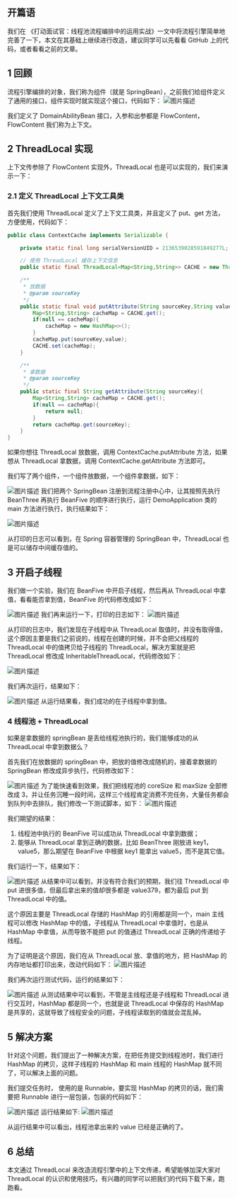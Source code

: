 ## 开篇语

我们在 《打动面试官：线程池流程编排中的运用实战》一文中将流程引擎简单地完善了一下，本文在其基础上继续进行改造，建议同学可以先看看 GitHub 上的代码，或者看看之前的文章。



##  

## 1 回顾

流程引擎编排的对象，我们称为组件（就是 SpringBean），之前我们给组件定义了通用的接口，组件实现时就实现这个接口，代码如下：
![图片描述](pic/aHR0cHM6Ly9pbWcubXVrZXdhbmcuY29tLzVkZDYwMzk4MDAwMTI4OWExNjQwMTI0Ni5wbmc)

我们定义了 DomainAbilityBean 接口，入参和出参都是 FlowContent，FlowContent 我们称为上下文。



##  

## 2 ThreadLocal 实现

上下文传参除了 FlowContent 实现外，ThreadLocal 也是可以实现的，我们来演示一下：



### 2.1 定义 ThreadLocal 上下文工具类

首先我们使用 ThreadLocal 定义了上下文工具类，并且定义了 put、get 方法，方便使用，代码如下：

```java
public class ContextCache implements Serializable {

    private static final long serialVersionUID = 2136539028591849277L;

    // 使用 ThreadLocal 缓存上下文信息
    public static final ThreadLocal<Map<String,String>> CACHE = new ThreadLocal<>();

    /**
     * 放数据
     * @param sourceKey
     */
    public static final void putAttribute(String sourceKey,String value){
        Map<String,String> cacheMap = CACHE.get();
        if(null == cacheMap){
            cacheMap = new HashMap<>();
        }
        cacheMap.put(sourceKey,value);
        CACHE.set(cacheMap);
    }

    /**
     * 拿数据
     * @param sourceKey
     */
    public static final String getAttribute(String sourceKey){
        Map<String,String> cacheMap = CACHE.get();
        if(null == cacheMap){
            return null;
        }
        return cacheMap.get(sourceKey);
    }
}
```

如果你想往 ThreadLocal 放数据，调用 ContextCache.putAttribute 方法，如果想从 ThreadLocal 拿数据，调用 ContextCache.getAttribute 方法即可。

我们写了两个组件，一个组件放数据，一个组件拿数据，如下：

![图片描述](pic/aHR0cHM6Ly9pbWcubXVrZXdhbmcuY29tLzVkZDYwMzc1MDAwMTZhYTkxNDUyMTI2MC5wbmc)
我们把两个 SpringBean 注册到流程注册中心中，让其按照先执行 BeanThree 再执行 BeanFive 的顺序进行执行，运行 DemoApplication 类的 main 方法进行执行，执行结果如下：

![图片描述](pic/aHR0cHM6Ly9pbWcubXVrZXdhbmcuY29tLzVkZDYwMzNmMDAwMTQ0ODQxNzgyMDIyOC5wbmc)

从打印的日志可以看到，在 Spring 容器管理的 SpringBean 中，ThreadLocal 也是可以储存中间缓存值的。



## 3 开启子线程

我们做一个实验，我们在 BeanFive 中开启子线程，然后再从 ThreadLocal 中拿值，看看能否拿到值，BeanFive 的代码修改成如下：

![图片描述](pic/aHR0cHM6Ly9pbWcubXVrZXdhbmcuY29tLzVkZDYwMzFlMDAwMTIwYjcxNzA2MDY2Ni5wbmc)
我们再来运行一下，打印的日志如下：
![图片描述](pic/aHR0cHM6Ly9pbWcubXVrZXdhbmcuY29tLzVkZDYwMmY2MDAwMTUwMTYyMDA0MDUwMC5wbmc)

从打印的日志中，我们发现在子线程中从 ThreadLocal 取值时，并没有取得值，这个原因主要是我们之前说的，线程在创建的时候，并不会把父线程的 ThreadLocal 中的值拷贝给子线程的 ThreadLocal，解决方案就是把 ThreadLocal 修改成 InheritableThreadLocal，代码修改如下：

![图片描述](pic/aHR0cHM6Ly9pbWcubXVrZXdhbmcuY29tLzVkZDYwMmI4MDAwMTNmNmYyMDM2MDM5Mi5wbmc)

我们再次运行，结果如下：

![图片描述](pic/aHR0cHM6Ly9pbWcubXVrZXdhbmcuY29tLzVkZDYwMjk1MDAwMTM5NDQxNTAyMDIxNi5wbmc)
从运行结果看，我们成功的在子线程中拿到值。



###  

### 4 线程池 + ThreadLocal

如果是拿数据的 springBean 是丢给线程池执行的，我们能够成功的从 ThreadLocal 中拿到数据么？

首先我们在放数据的 springBean 中，把放的值修改成随机的，接着拿数据的 SpringBean 修改成异步执行，代码修改如下：

![图片描述](pic/aHR0cHM6Ly9pbWcubXVrZXdhbmcuY29tLzVkZDYwMjZmMDAwMTgxMmExOTIyMTMwNC5wbmc)
为了能快速看到效果，我们把线程池的 coreSize 和 maxSize 全部修改成 3，并让任务沉睡一段时间，这样三个线程肯定消费不完任务，大量任务都会到队列中去排队，我们修改一下测试脚本，如下：
![图片描述](pic/aHR0cHM6Ly9pbWcubXVrZXdhbmcuY29tLzVkZDYwMjM4MDAwMWE4MjQxMzk0MDM0MC5wbmc)

我们期望的结果：

1. 线程池中执行的 BeanFive 可以成功从 ThreadLocal 中拿到数据；
2. 能够从 ThreadLocal 拿到正确的数据，比如 BeanThree 刚放进 key1，value5，那么期望在 BeanFive 中根据 key1 能拿出 value5，而不是其它值。

我们运行一下，结果如下：

![图片描述](pic/aHR0cHM6Ly9pbWcubXVrZXdhbmcuY29tLzVkZDYwMjFmMDAwMTBkOWEyMDI2MDg3NC5wbmc)
从结果中可以看到，并没有符合我们的预期，我们往 ThreadLocal 中 put 进很多值，但最后拿出来的值却很多都是 value379，都为最后 put 到 ThreadLocal 中的值。

这个原因主要是 ThreadLocal 存储的 HashMap 的引用都是同一个，main 主线程可以修改 HashMap 中的值，子线程从 ThreadLocal 中拿值时，也是从 HashMap 中拿值，从而导致不能把 put 的值通过 ThreadLocal 正确的传递给子线程。

为了证明是这个原因，我们在从 ThreadLocal 放、拿值的地方，把 HashMap 的内存地址都打印出来，改动代码如下：
![图片描述](pic/aHR0cHM6Ly9pbWcubXVrZXdhbmcuY29tLzVkZDYwMWVkMDAwMTJiMDExODEwMTM1MC5wbmc)

我们再次运行测试代码，运行的结果如下：

![图片描述](pic/aHR0cHM6Ly9pbWcubXVrZXdhbmcuY29tLzVkZDYwMWNmMDAwMWMwYmQxMDE1MDgyMC5wbmc)
从测试结果中可以看到，不管是主线程还是子线程和 ThreadLocal 进行交互时，HashMap 都是同一个，也就是说 ThreadLocal 中保存的 HashMap 是共享的，这就导致了线程安全的问题，子线程读取到的值就会混乱掉。



##  

## 5 解决方案

针对这个问题，我们提出了一种解决方案，在把任务提交到线程池时，我们进行 HashMap 的拷贝，这样子线程的 HashMap 和 main 线程的 HashMap 就不同了，可以解决上面的问题。

我们提交任务时， 使用的是 Runnable，要实现 HashMap 的拷贝的话，我们需要把 Runnable 进行一层包装，包装的代码如下：

![图片描述](pic/aHR0cHM6Ly9pbWcubXVrZXdhbmcuY29tLzVkZDYwMTYxMDAwMWFmOGIwODAyMDkxNi5wbmc)
运行结果如下:
![图片描述](pic/aHR0cHM6Ly9pbWcubXVrZXdhbmcuY29tLzVkZDYwMTNmMDAwMTc2M2IwOTM3MDgyMy5wbmc)

从运行结果中可以看出，线程池拿出来的 value 已经是正确的了。



##  

## 6 总结

本文通过 ThreadLocal 来改造流程引擎中的上下文传递，希望能够加深大家对 ThreadLocal 的认识和使用技巧，有兴趣的同学可以把我们的代码下载下来，跑跑看。

